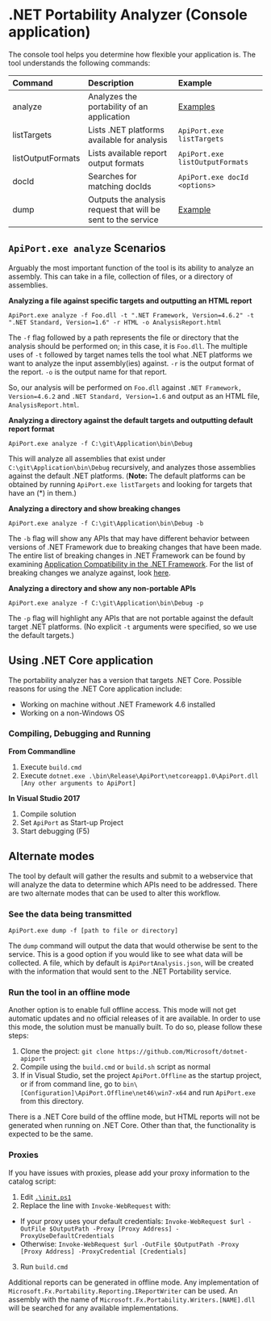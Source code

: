 # .NET Portability Analyzer (Console application)

The console tool helps you determine how flexible your application is.  The tool
understands the following commands:

| Command | Description | Example |
| :--- | :--- | :--- |
| analyze | Analyzes the portability of an application | [Examples](#apiportexe-analyze-scenarios) |
| listTargets | Lists .NET platforms available for analysis | `ApiPort.exe listTargets` |
| listOutputFormats | Lists available report output formats |`ApiPort.exe listOutputFormats` |
| docId | Searches for matching docIds | `ApiPort.exe docId <options>` |
| dump | Outputs the analysis request that will be sent to the service | [Example](#see-the-data-being-transmitted) |

## `ApiPort.exe analyze` Scenarios

Arguably the most important function of the tool is its ability to analyze an
assembly. This can take in a file, collection of files, or a directory of
assemblies.

**Analyzing a file against specific targets and outputting an HTML report**

```
ApiPort.exe analyze -f Foo.dll -t ".NET Framework, Version=4.6.2" -t
".NET Standard, Version=1.6" -r HTML -o AnalysisReport.html
```

The `-f` flag followed by a path represents the file or directory that the
analysis should be performed on; in this case, it is `Foo.dll`.  The multiple
uses of `-t` followed by target names tells the tool what .NET platforms we want
to analyze the input assembly(ies) against. `-r` is the output format of the
report. `-o` is the output name for that report.

So, our analysis will be performed on `Foo.dll` against
`.NET Framework, Version=4.6.2` and `.NET Standard, Version=1.6` and output as
an HTML file, `AnalysisReport.html`.

**Analyzing a directory against the default targets and outputting default
report format**

```
ApiPort.exe analyze -f C:\git\Application\bin\Debug
```

This will analyze all
assemblies that exist under `C:\git\Application\bin\Debug`
recursively, and analyzes those assemblies against the default .NET platforms.
(**Note:** The default platforms can be obtained by running `ApiPort.exe
listTargets` and looking for targets that have an (\*) in them.)

**Analyzing a directory and show breaking changes**

```
ApiPort.exe analyze -f C:\git\Application\bin\Debug -b
```

The `-b` flag will show any APIs that may have different behavior between
versions of .NET Framework due to breaking changes that have been made.  The
entire list of breaking changes in .NET Framework can be found by examining
[Application Compatibility in the .NET Framework](https://docs.microsoft.com/en-us/dotnet/framework/migration-guide/application-compatibility).
For the list of breaking changes we analyze against, look [here](../HowTo/BreakingChanges.md).

**Analyzing a directory and show any non-portable APIs**

```
ApiPort.exe analyze -f C:\git\Application\bin\Debug -p
```

The `-p` flag will highlight any APIs that are not portable against the default
target .NET platforms. (No explicit `-t` arguments were specified, so we use the
default targets.)

## Using .NET Core application

The portability analyzer has a version that targets .NET Core. Possible reasons
for using the .NET Core application include:

* Working on machine without .NET Framework 4.6 installed
* Working on a non-Windows OS

### Compiling, Debugging and Running

**From Commandline**

1. Execute `build.cmd`
2. Execute `dotnet.exe .\bin\Release\ApiPort\netcoreapp1.0\ApiPort.dll [Any other arguments to ApiPort]`

**In Visual Studio 2017**

1. Compile solution
2. Set `ApiPort` as Start-up Project
3. Start debugging (F5)

## Alternate modes

The tool by default will gather the results and submit to a webservice that will
analyze the data to determine which APIs need to be addressed. There are
two alternate modes that can be used to alter this workflow.

### See the data being transmitted

```
ApiPort.exe dump -f [path to file or directory]
```

The `dump` command will output the data that would otherwise be sent to the service.
This is a good option if you would like to see what data will be collected. A file,
which by default is `ApiPortAnalysis.json`, will be created with the information that
would sent to the .NET Portability service.

### Run the tool in an offline mode

Another option is to enable full offline access. This mode will not get
automatic updates and no official releases of it are available. In order to use
this mode, the solution must be manually built. To do so, please follow these
steps:

1. Clone the project: `git clone https://github.com/Microsoft/dotnet-apiport`
2. Compile using the `build.cmd` or `build.sh` script as normal
3. If in Visual Studio, set the project `ApiPort.Offline` as the startup project, or if from command line, go to `bin\[Configuration]\ApiPort.Offline\net46\win7-x64` and run `ApiPort.exe` from this directory.

There is a .NET Core build of the offline mode, but HTML reports will not be generated when running on .NET Core. Other than that, the functionality is expected to be the same.

### Proxies

If you have issues with proxies, please add your proxy information to the catalog script:

1. Edit [`.\init.ps1`](../../init.ps1)
2. Replace the line with `Invoke-WebRequest` with:
  - If your proxy uses your default credentials: `Invoke-WebRequest $url -OutFile $OutputPath -Proxy [Proxy Address] -ProxyUseDefaultCredentials`
  - Otherwise: `Invoke-WebRequest $url -OutFile $OutputPath -Proxy [Proxy Address] -ProxyCredential [Credentials]`
3. Run `build.cmd`

Additional reports can be generated in offline mode. Any implementation of `Microsoft.Fx.Portability.Reporting.IReportWriter` can be
used. An assembly with the name of `Microsoft.Fx.Portability.Writers.[NAME].dll` will be searched for any available implementations.

[Breaking Changes]: https://msdn.microsoft.com/en-US/library/dn458358(v=vs.110).aspx
[Issue #2311]: https://github.com/dotnet/cli/issues/2311
[Privacy Policy]:/docs/LicenseTerms/Microsoft%20.NET%20Portability%20Analyzer%20Privacy%20Statement.txt
[VS2015 C++ Redistributable]: https://www.microsoft.com/en-us/download/details.aspx?id=53587
